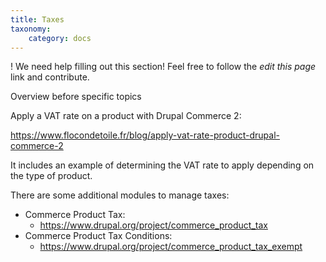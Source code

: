 ```yaml
---
title: Taxes
taxonomy:
    category: docs
---
```


! We need help filling out this section! Feel free to follow the *edit this page* link and contribute.

Overview before specific topics

Apply a VAT rate on a product with Drupal Commerce 2:

https://www.flocondetoile.fr/blog/apply-vat-rate-product-drupal-commerce-2

It includes an example of determining the VAT rate to apply depending on the type of product.

There are some additional modules to manage taxes:

* Commerce Product Tax:
    * https://www.drupal.org/project/commerce_product_tax
* Commerce Product Tax Conditions:
    * https://www.drupal.org/project/commerce_product_tax_exempt
